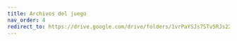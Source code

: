 ```yaml
---
title: Archivos del juego
nav_order: 4
redirect_to: https://drive.google.com/drive/folders/1vrPaYSJs7STv5RJs22GmVeIMvP8N7Wqr?usp=sharing
---
```

